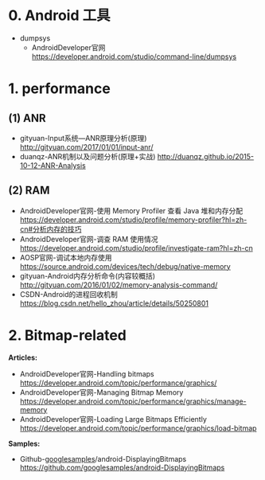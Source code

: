 # 0. Android 工具
- dumpsys   
   - AndroidDeveloper官网 https://developer.android.com/studio/command-line/dumpsys   

# 1. performance

## (1) ANR

- gityuan-Input系统—ANR原理分析(原理) http://gityuan.com/2017/01/01/input-anr/
- duanqz-ANR机制以及问题分析(原理+实战) http://duanqz.github.io/2015-10-12-ANR-Analysis

## (2) RAM

- AndroidDeveloper官网-使用 Memory Profiler 查看 Java 堆和内存分配 https://developer.android.com/studio/profile/memory-profiler?hl=zh-cn#分析内存的技巧
- AndroidDeveloper官网-调查 RAM 使用情况 https://developer.android.com/studio/profile/investigate-ram?hl=zh-cn
- AOSP官网-调试本地内存使用 https://source.android.com/devices/tech/debug/native-memory
- gityuan-Android内存分析命令(内容较概括) http://gityuan.com/2016/01/02/memory-analysis-command/
- CSDN-Android的进程回收机制 https://blog.csdn.net/hello_zhou/article/details/50250801

# 2. Bitmap-related

**Articles:**

- AndroidDeveloper官网-Handling bitmaps https://developer.android.com/topic/performance/graphics/
- AndroidDeveloper官网-Managing Bitmap Memory https://developer.android.com/topic/performance/graphics/manage-memory
- AndroidDeveloper官网-Loading Large Bitmaps Efficiently https://developer.android.com/topic/performance/graphics/load-bitmap

**Samples:**

- Github-[googlesamples](https://github.com/googlesamples)/android-DisplayingBitmaps  https://github.com/googlesamples/android-DisplayingBitmaps